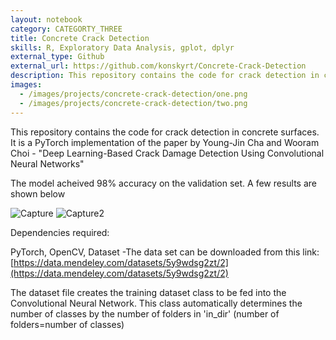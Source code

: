 ```yaml
---
layout: notebook
category: CATEGORTY_THREE
title: Concrete Crack Detection
skills: R, Exploratory Data Analysis, gplot, dplyr
external_type: Github
external_url: https://github.com/konskyrt/Concrete-Crack-Detection
description: This repository contains the code for crack detection in concrete surfaces. It is a PyTorch implementation of the paper by Young-Jin Cha and Wooram Choi Deep Learning-Based Crack Damage Detection Using Convolutional Neural Networks
images:
  - /images/projects/concrete-crack-detection/one.png
  - /images/projects/concrete-crack-detection/two.png
---
```


This repository contains the code for crack detection in concrete surfaces. It is a PyTorch implementation of the paper by Young-Jin Cha and Wooram Choi - "Deep Learning-Based Crack Damage Detection Using Convolutional Neural Networks"


The model acheived 98% accuracy on the validation set. A few results are shown below

![Capture](https://user-images.githubusercontent.com/46296774/103016160-edd0b180-4541-11eb-8cfe-3c7680569eb9.PNG)
![Capture2](https://user-images.githubusercontent.com/46296774/177764562-f7ed470d-22b9-4e13-b5a0-74254b54b841.png)

Dependencies required:

PyTorch,
OpenCV,
Dataset -The data set can be downloaded from this link: [https://data.mendeley.com/datasets/5y9wdsg2zt/2](https://data.mendeley.com/datasets/5y9wdsg2zt/2)

The dataset file creates the training dataset class to be fed into the Convolutional Neural Network. This class automatically determines the number of classes by the number of folders in 'in_dir' (number of folders=number of classes)
